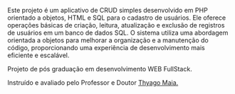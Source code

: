 <p>Este projeto é um aplicativo de CRUD simples desenvolvido em PHP orientado a objetos, HTML e SQL para o cadastro de usuários. Ele oferece operações básicas de criação, leitura, atualização e exclusão de registros de usuários em um banco de dados SQL. O sistema utiliza uma abordagem orientada a objetos para melhorar a organização e a manutenção do código, proporcionando uma experiência de desenvolvimento mais eficiente e escalável.</p>
<p></p>Projeto de pós graduação em desenvolvimento WEB FullStack.</p>

Instruído e avaliado pelo Professor e Doutor [Thyago Maia.](https://www.linkedin.com/in/thyagomaia/)
